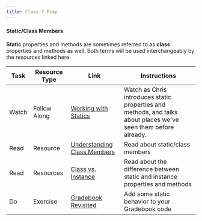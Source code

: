 ```yaml
---
title: Class 7 Prep 
---
```


#### Static/Class Members

**Static** properties and methods are sometimes referred to as **class** properties and methods as well. Both terms will be used interchangeably by the resources linked here.

Task | Resource Type | Link  | Instructions
--------------|------|------|-------------
Watch | Follow Along | [Working with Statics][static-intro] | Watch as Chris introduces static properties and methods, and talks about places we've seen them before already.
Read | Resource | [Understanding Class Members](https://docs.oracle.com/javase/tutorial/java/javaOO/classvars.html) | Read about static/class members
Read | Resources | [Class vs. Instance](http://www.cs.princeton.edu/courses/archive/spr96/cs333/java/tutorial/java/anatomy/static.html) | Read about the difference between static and instance properties and methods
Do | Exercise | [Gradebook Revisited][gradebook-revisited] | Add some static behavior to your Gradebook code

[gradebook-revisited]: ../../materials/exercises/gradebook-revisited
[static-intro]: https://www.youtube.com/watch?v=NFFn1hURT3U
